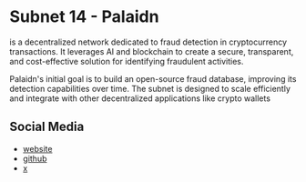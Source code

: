 # Subnet 14 - Palaidn

is a decentralized network dedicated to fraud detection in cryptocurrency transactions. It leverages AI and blockchain to create a secure, transparent, and cost-effective solution for identifying fraudulent activities.

Palaidn's initial goal is to build an open-source fraud database, improving its detection capabilities over time. The subnet is designed to scale efficiently and integrate with other decentralized applications like crypto wallets

## Social Media

* [website](https://palaidn.com)
* [github](https://github.com/palaidn/palaidn\_subnet?tab=readme-ov-file)
* [x](https://x.com/Palaidn)
